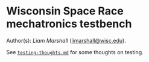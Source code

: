 # Wisconsin Space Race mechatronics testbench
Author(s): _Liam Marshall_ (limarshall@wisc.edu).

See [`testing-thoughts.md`](doc/testing-thoughts.md) for some thoughts on testing.